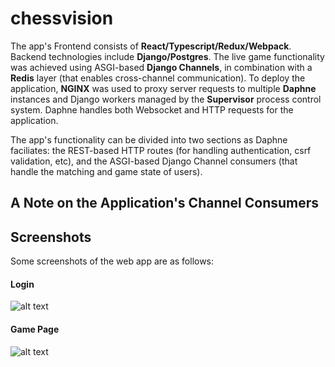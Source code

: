 # chessvision
The app's Frontend consists of **React/Typescript/Redux/Webpack**. Backend technologies include **Django/Postgres**. The live game functionality was achieved using ASGI-based **Django Channels**, in combination with a **Redis** layer (that enables cross-channel communication). To deploy the application, **NGINX** was used to proxy server requests to multiple **Daphne** instances and Django workers managed by the **Supervisor** process control system. Daphne handles both Websocket and HTTP requests for the application.

The app's functionality can be divided into two sections as Daphne faciliates: the REST-based HTTP routes (for handling authentication, csrf validation, etc), and the ASGI-based Django Channel consumers (that handle the matching and game state of users).

## A Note on the Application's Channel Consumers


## Screenshots
Some screenshots of the web app are as follows: 

#### Login
![alt text](https://github.com/ShreyasPrasad/chessvision/master/screenshots/login.png?raw=true)

#### Game Page
![alt text](https://github.com/ShreyasPrasad/chessvision/master/screenshots/game.png?raw=true)



